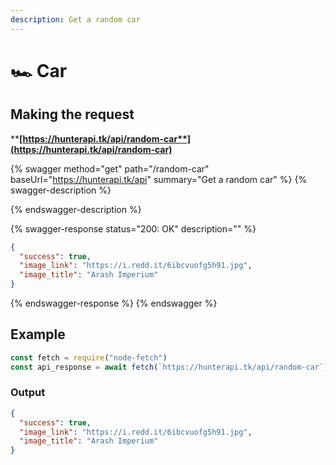 ```yaml
---
description: Get a random car
---
```


# 🏎 Car

## Making the request

****[**https://hunterapi.tk/api/random-car**](https://hunterapi.tk/api/random-car)****

{% swagger method="get" path="/random-car" baseUrl="https://hunterapi.tk/api" summary="Get a random car" %}
{% swagger-description %}

{% endswagger-description %}


{% swagger-response status="200: OK" description="" %}
```json
{
  "success": true,
  "image_link": "https://i.redd.it/6ibcvuofg5h91.jpg",
  "image_title": "Arash Imperium"
}
```
{% endswagger-response %}
{% endswagger %}

## Example

```javascript
const fetch = require("node-fetch")
const api_response = await fetch(`https://hunterapi.tk/api/random-car`).then(r => r.json())
```

### Output

```json
{
  "success": true,
  "image_link": "https://i.redd.it/6ibcvuofg5h91.jpg",
  "image_title": "Arash Imperium"
}
```


